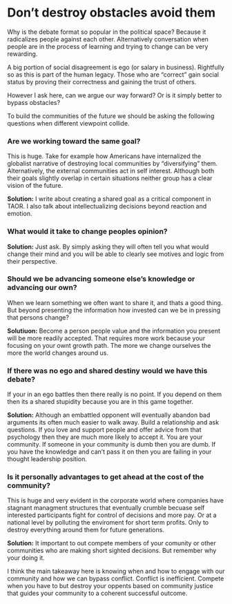 # Don’t destroy obstacles avoid them

Why is the debate format so popular in the political space? Because it radicalizes people against each other. Alternatively conversation when people are in the process of learning and trying to change can be very rewarding.

A big portion of social disagreement is ego (or salary in business). Rightfully so as this is part of the human legacy. Those who are “correct” gain social status by proving their correctness and gaining the trust of others. 

However I ask here, can we argue our way forward? Or is it simply better to bypass obstacles?

To build the communities of the future we should be asking the following questions when different viewpoint collide.

### **Are we working toward the same goal?**

 This is huge. Take for example how Americans have internalized the globalist narrative of destroying local communities by “diversifying” them. Alternatively, the external communities act in self interest. Although both their goals slightly overlap in certain situations neither group has a clear vision of the future.

**Solution:** I write about creating a shared goal as a critical component in TAOR. I also talk about intellectualizing decisions beyond reaction and emotion. 

### **What would it take to change peoples opinion?**

**Solution:** Just ask. By simply asking they will often tell you what would change their mind and you will be able to clearly see motives and logic from their perspective.

### **Should we be advancing someone else’s knowledge or advancing our own?**

When we learn something we often want to share it, and thats a good thing. But beyond presenting the information how invested can we be in pressing that persons change?

**Solutiuon:** Become a person people value and the information you present will be more readily accepted. That requires more work because your focusing on your ownt growth path. The more we change ourselves the more the world changes around us. 

### If there was no ego and shared destiny would we have this debate?

If your in an ego battles then there really is no point. If you depend on them then its a shared stupidity because you are in this game together.

**Solution:** Although an embattled opponent will eventually abandon bad arguments its often much easier to walk away. Build a relationship and ask questions. If you love and support people and offer advice from that psychology then they are much more likely to accept it. You are your community. If someone in your community is dumb then you are dumb. If you have the knowledge and can’t pass it on then you are failing in your thought leadership position.

### Is it personally advantages to get ahead at the cost of the community?

This is huge and very evident in the corporate world where companies have stagnant managment structures that eventually crumble becuase self interested participants fight for control of decisions and more pay. Or at a national level by polluting the enviroment for short term profits. Only to destroy everything around them for future generations.

**Solution:** It important to out compete members of your comunity  or other communities who are making short sighted decisions. But remember why your doing it.

I think the main takeaway here is knowing when and how to engage with our community and how we can bypass conflict. Conflict is inefficient. Compete when you have to but destroy your oppents based on community justice that guides your community to a coherent successful outcome.